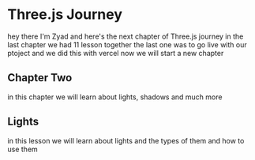 # Three.js Journey

hey there I'm Zyad and here's the next chapter of Three.js journey in the last chapter we had 11 lesson together the last one was to go live with our ptoject and we did this with vercel now we will start a new chapter

## Chapter Two

in this chapter we will learn about lights, shadows and much more

## Lights

in this lesson we will learn about lights and the types of them and how to use them
